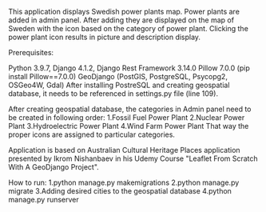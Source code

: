 This application displays Swedish power plants map. Power plants are added in admin panel. After adding they are displayed on the map of Sweden with the icon based on the category of power plant. Clicking the power plant icon results in picture and description display.

Prerequisites:

Python 3.9.7,
Django 4.1.2,
Django Rest Framework 3.14.0
Pillow 7.0.0 (pip install Pillow==7.0.0)
GeoDjango (PostGIS, PostgreSQL, Psycopg2, OSGeo4W, Gdal)
After installing PostreSQL and creating geospatial database, it needs to be referenced in settings.py file (line 109).

After creating geospatial database, the categories in Admin panel need to be created in following order:
1.Fossil Fuel Power Plant
2.Nuclear Power Plant
3.Hydroelectric Power Plant
4.Wind Farm Power Plant
That way the proper icons are assigned to particular categories.

Application is based on Australian Cultural Heritage Places application presented by Ikrom Nishanbaev in his Udemy Course "Leaflet From Scratch With A GeoDjango Project".

How to run: 1.python manage.py makemigrations 2.python manage.py migrate 3.Adding desired cities to the geospatial database 4.python manage.py runserver
